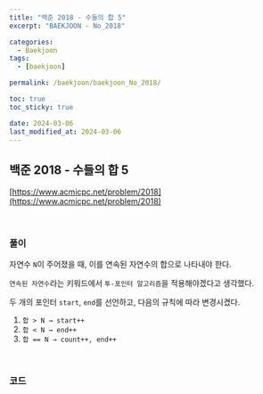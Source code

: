 ```yaml
---
title: "백준 2018 - 수들의 합 5"
excerpt: "BAEKJOON - No_2018"

categories:
  - Baekjoon
tags:
  - [baekjoon]

permalink: /baekjoon/baekjoon_No_2018/

toc: true
toc_sticky: true

date: 2024-03-06
last_modified_at: 2024-03-06
---
```


## 백준 2018 - 수들의 합 5

[https://www.acmicpc.net/problem/2018](https://www.acmicpc.net/problem/2018)

<br>

### 풀이

자연수 `N`이 주어졌을 때, 이를 연속된 자연수의 합으로 나타내야 한다. <br>

`연속된 자연수`라는 키워드에서 `투-포인터 알고리즘`을 적용해야겠다고 생각했다. <br>

두 개의 포인터 `start`, `end`를 선언하고, 다음의 규칙에 따라 변경시켰다. <br>

1. `합 > N → start++`
2. `합 < N → end++`
3. `합 == N → count++, end++`

<br>

### 코드

<script src="https://gist.github.com/jinwoojwa/bafd9f80acfa1921e21c7f1561857e6a.js"></script>


